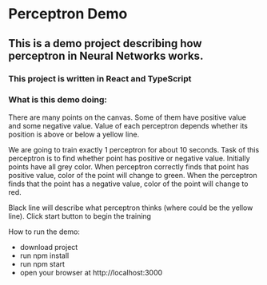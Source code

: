 # Perceptron Demo

## This is a demo project describing how perceptron in Neural Networks works.

### This project is written in React and TypeScript

### What is this demo doing:

There are many points on the canvas. Some of them have positive value and some negative value.
Value of each perceptron depends whether its position is above or below a yellow line.

We are going to train exactly 1 perceptron for about 10 seconds. 
Task of this perceptron is to find whether point has positive or negative value. 
Initially points have all grey color.
When perceptron correctly finds that point has positive value, color of the point will change to green.
When the perceptron finds that the point has a negative value, color of the point will change to red.

Black line will describe what perceptron thinks (where could be the yellow line). Click start button to begin the training

How to run the demo:
- download project
- run npm install 
- run npm start
- open your browser at http://localhost:3000


